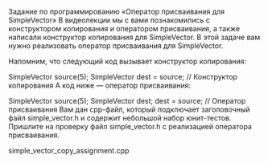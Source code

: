 Задание по программированию
«Оператор присваивания для SimpleVector»
В видеолекции мы с вами познакомились с конструктором копирования и оператором присваивания, а также написали конструктор копирования для SimpleVector. В этой задаче вам нужно реализовать оператор присваивания для SimpleVector.

Напомним, что следующий код вызывает конструктор копирования:

SimpleVector<int> source(5);
SimpleVector<int> dest = source; // Конструктор копирования
А код ниже — оператор присваивания:

SimpleVector<int> source(5);
SimpleVector<int> dest;
dest = source; // Оператор присваивания
Вам дан cpp-файл, который подключает заголовочный файл simple_vector.h и содержит небольшой набор юнит-тестов. Пришлите на проверку файл simple_vector.h с реализацией оператора присваивания.

simple_vector_copy_assignment.cpp